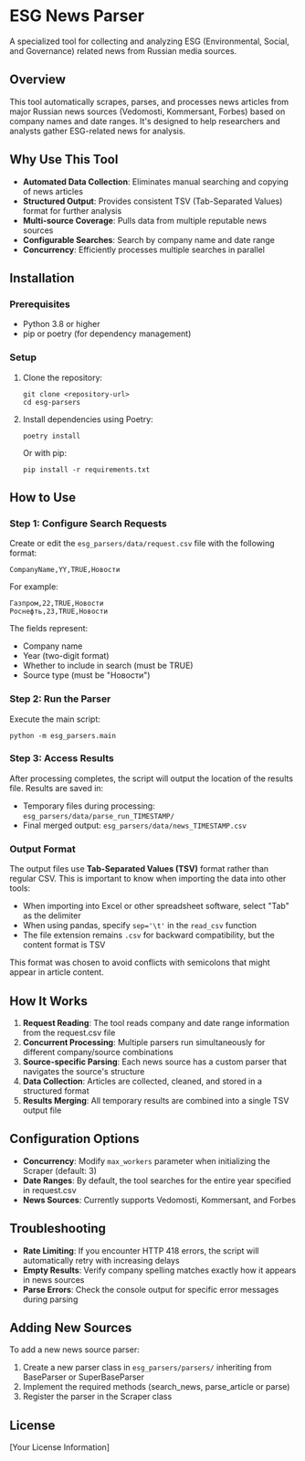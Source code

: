 # ESG News Parser

A specialized tool for collecting and analyzing ESG (Environmental, Social, and Governance) related news from Russian media sources.

## Overview

This tool automatically scrapes, parses, and processes news articles from major Russian news sources (Vedomosti, Kommersant, Forbes) based on company names and date ranges. It's designed to help researchers and analysts gather ESG-related news for analysis.

## Why Use This Tool

- **Automated Data Collection**: Eliminates manual searching and copying of news articles
- **Structured Output**: Provides consistent TSV (Tab-Separated Values) format for further analysis
- **Multi-source Coverage**: Pulls data from multiple reputable news sources
- **Configurable Searches**: Search by company name and date range
- **Concurrency**: Efficiently processes multiple searches in parallel

## Installation

### Prerequisites

- Python 3.8 or higher
- pip or poetry (for dependency management)

### Setup

1. Clone the repository:
   ```
   git clone <repository-url>
   cd esg-parsers
   ```

2. Install dependencies using Poetry:
   ```
   poetry install
   ```

   Or with pip:
   ```
   pip install -r requirements.txt
   ```

## How to Use

### Step 1: Configure Search Requests

Create or edit the `esg_parsers/data/request.csv` file with the following format:
```
CompanyName,YY,TRUE,Новости
```

For example:
```
Газпром,22,TRUE,Новости
Роснефть,23,TRUE,Новости
```

The fields represent:
- Company name
- Year (two-digit format)
- Whether to include in search (must be TRUE)
- Source type (must be "Новости")

### Step 2: Run the Parser

Execute the main script:

```
python -m esg_parsers.main
```

### Step 3: Access Results

After processing completes, the script will output the location of the results file. Results are saved in:
- Temporary files during processing: `esg_parsers/data/parse_run_TIMESTAMP/`
- Final merged output: `esg_parsers/data/news_TIMESTAMP.csv`

### Output Format

The output files use **Tab-Separated Values (TSV)** format rather than regular CSV. This is important to know when importing the data into other tools:

- When importing into Excel or other spreadsheet software, select "Tab" as the delimiter
- When using pandas, specify `sep='\t'` in the `read_csv` function
- The file extension remains `.csv` for backward compatibility, but the content format is TSV

This format was chosen to avoid conflicts with semicolons that might appear in article content.

## How It Works

1. **Request Reading**: The tool reads company and date range information from the request.csv file
2. **Concurrent Processing**: Multiple parsers run simultaneously for different company/source combinations
3. **Source-specific Parsing**: Each news source has a custom parser that navigates the source's structure
4. **Data Collection**: Articles are collected, cleaned, and stored in a structured format
5. **Results Merging**: All temporary results are combined into a single TSV output file

## Configuration Options

- **Concurrency**: Modify `max_workers` parameter when initializing the Scraper (default: 3)
- **Date Ranges**: By default, the tool searches for the entire year specified in request.csv
- **News Sources**: Currently supports Vedomosti, Kommersant, and Forbes

## Troubleshooting

- **Rate Limiting**: If you encounter HTTP 418 errors, the script will automatically retry with increasing delays
- **Empty Results**: Verify company spelling matches exactly how it appears in news sources
- **Parse Errors**: Check the console output for specific error messages during parsing

## Adding New Sources

To add a new news source parser:
1. Create a new parser class in `esg_parsers/parsers/` inheriting from BaseParser or SuperBaseParser
2. Implement the required methods (search_news, parse_article or parse)
3. Register the parser in the Scraper class

## License

[Your License Information]